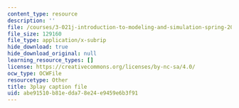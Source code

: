 ```yaml
---
content_type: resource
description: ''
file: /courses/3-021j-introduction-to-modeling-and-simulation-spring-2012/abe91510b81edda78e24e9459e6b3f91_FvwDJ3Op2Js.srt
file_size: 129160
file_type: application/x-subrip
hide_download: true
hide_download_original: null
learning_resource_types: []
license: https://creativecommons.org/licenses/by-nc-sa/4.0/
ocw_type: OCWFile
resourcetype: Other
title: 3play caption file
uid: abe91510-b81e-dda7-8e24-e9459e6b3f91
---
```

